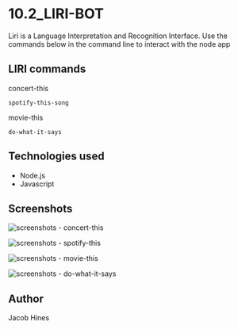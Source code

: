 # 10.2_LIRI-BOT
Liri is a Language Interpretation and Recognition Interface. Use the commands below  in the command line to interact with the node app
## LIRI commands

concert-this
```
spotify-this-song
```
movie-this
```
do-what-it-says
```

## Technologies used
* Node.js
* Javascript


## Screenshots 
![screenshots - concert-this](https://user-images.githubusercontent.com/51860566/71312019-e5541100-23eb-11ea-878b-dc083e28f10e.png)

![screenshots - spotify-this](https://user-images.githubusercontent.com/51860566/71312020-e5541100-23eb-11ea-8f06-beeb4359865c.png)

![screenshots - movie-this](https://user-images.githubusercontent.com/51860566/71312021-e5541100-23eb-11ea-8c91-eb548cf7092d.png)

![screenshots - do-what-it-says](https://user-images.githubusercontent.com/51860566/71312022-e5541100-23eb-11ea-8227-9b55d28e3e1c.png)



## Author
Jacob Hines